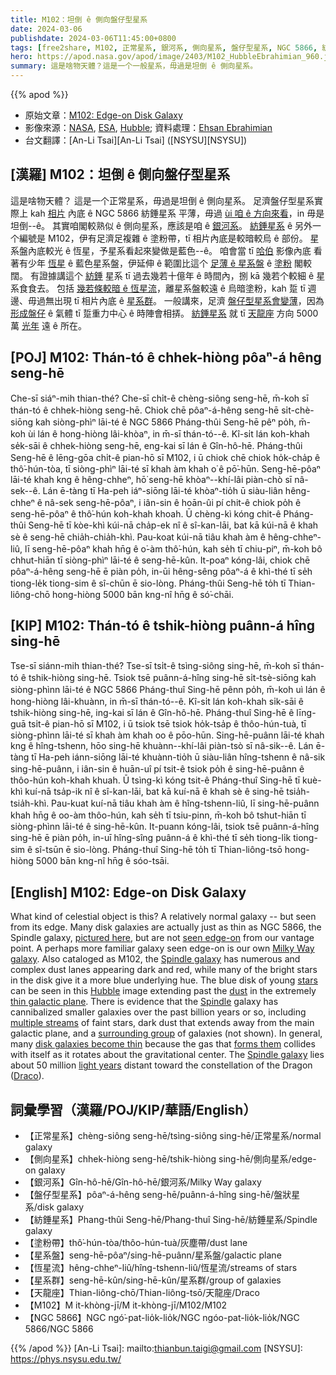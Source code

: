 ```yaml
---
title: M102：坦倒 ê 側向盤仔型星系
date: 2024-03-06
publishdate: 2024-03-06T11:45:00+0800
tags: [free2share, M102, 正常星系, 銀河系, 側向星系, 盤仔型星系, NGC 5866, 紡錘星系, 塗粉帶, 星系盤, 恆星流, 星系群, 天龍座]
hero: https://apod.nasa.gov/apod/image/2403/M102_HubbleEbrahimian_960.jpg
summary: 這是啥物天體？這是一个一般星系，毋過是坦倒 ê 側向星系。
---
```


{{% apod %}}

- 原始文章：[M102: Edge-on Disk Galaxy](https://apod.nasa.gov/apod/ap240306.html)
- 影像來源：[NASA](https://www.nasa.gov), [ESA](https://esa.int), [Hubble](https://science.nasa.gov/mission/hubble/); 資料處理：[Ehsan Ebrahimian](https://www.instagram.com/anugrafy/)
- 台文翻譯：[An-Li Tsai][An-Li Tsai] ([NSYSU][NSYSU])

## [漢羅] M102：坦倒 ê 側向盤仔型星系
這是啥物天體？
這是一个正常星系，毋過是坦倒 ê 側向星系。
足濟盤仔型星系實際上 kah [相片][pictured here] 內底 ê NGC 5866 紡錘星系 平薄，毋過 [ùi 咱 ê 方向來看][seen edge-on]，in 毋是坦倒--ê。
其實咱閣較熟似 ê 側向星系，應該是咱 ê [銀河系][Milky Way galaxy]。
[紡錘星系][Spindle galaxy 1] ê 另外一个編號是 M102，伊有足濟足複雜 ê 塗粉帶，tī 相片內底是較暗較烏 ê 部份。
星系盤內底較光 ê 恆星，予星系看起來變做是藍色--ê。
咱會當 tī [哈伯][Hubble] 影像內底 看著有少年 [恆星][stars] ê 藍色星系盤，伊延伸 ê 範圍比這个 [足薄 ê 星系盤][thin galactic plane] ê [塗粉][dust] 閣較闊。
有證據講這个 [紡錘][Spindle] 星系 tī 過去幾若十億年 ê 時間內，捌 kā 幾若个較細 ê 星系食食去。
包括 [幾若條較暗 ê 恆星流][multiple streams]，離星系盤較遠 ê 烏暗塗粉，kah 踅 tī 週邊、毋過無出現 tī 相片內底 ê [星系群][surrounding group]。
一般講來，足濟 [盤仔型星系會變薄][disk galaxies become thin]，因為 [形成盤仔][forms them] ê 氣體 tī 踅重力中心 ê 時陣會相挵。
[紡錘星系][Spindle galaxy 2] 就 tī [天龍座][Draco] 方向 5000 萬 [光年][light years] 遠 ê 所在。

## [POJ] M102: Thán-tó ê chhek-hiòng pôaⁿ-á hêng seng-hē
Che-sī siáⁿ-mih thian-thé?
Che-sī chi̍t-ê chèng-siông seng-hē, m̄-koh sī thán-tó ê chhek-hiòng seng-hē.
Chiok chē pôaⁿ-á-hêng seng-hē si̍t-chè-siōng kah siòng-phìⁿ lāi-té ê NGC 5866 Pháng-thûi Seng-hē pêⁿ po̍h, m̄-koh ùi lán ê hong-hiòng lâi-khòaⁿ, in m̄-sī thán-tó--ê.
Kî-si̍t lán koh-khah se̍k-sāi ê chhek-hiòng seng-hē, eng-kai sī lán ê Gîn-hô-hē.
Pháng-thûi Seng-hē ê lēng-gōa chi̍t-ê pian-hō sī M102, i ū chiok chē chiok ho̍k-cha̍p ê thô͘-hún-tòa, tī siòng-phìⁿ lāi-té sī khah àm khah o͘ ê pō͘-hūn.
Seng-hē-pôaⁿ lāi-té khah kng ê hêng-chheⁿ, hō͘ seng-hē khòaⁿ--khí-lâi piàn-chò sī nâ-sek--ê.
Lán ē-tàng tī Ha-peh iáⁿ-siōng lāi-té khòaⁿ-tio̍h ū siàu-liân hêng-chheⁿ ê nâ-sek seng-hē-pôaⁿ, i iân-sin ê hoān-ûi pí chit-ê chiok po̍h ê seng-hē-pôaⁿ ê thô͘-hún koh-khah khoah.
Ū chèng-kì kóng chit-ê Pháng-thûi Seng-hē tī kòe-khì kúi-nā cha̍p-ek nî ê sî-kan-lāi, bat kā kúi-nā ê khah sè ê seng-hē chia̍h-chia̍h-khì.
Pau-koat kúi-nā tiâu khah àm ê hêng-chheⁿ-liû, lī seng-hē-pôaⁿ khah hn̄g ê o͘-àm thô͘-hún, kah se̍h tī chiu-piⁿ, m̄-koh bô chhut-hiān tī siòng-phìⁿ lāi-té ê seng-hē-kûn.
It-poaⁿ kóng-lâi, chiok chē pôaⁿ-á-hêng seng-hē ē piàn po̍h, in-ūi hêng-sêng pôaⁿ-á ê khì-thé tī se̍h tiong-le̍k tiong-sim ê sî-chūn ē sio-lòng.
Pháng-thûi Seng-hē to̍h tī Thian-liông-chō hong-hiòng 5000 bān kng-nî hn̄g ê só͘-chāi.

## [KIP] M102: Thán-tó ê tshik-hiòng puânn-á hîng sing-hē
Tse-sī siánn-mih thian-thé?
Tse-sī tsi̍t-ê tsìng-siông sing-hē, m̄-koh sī thán-tó ê tshik-hiòng sing-hē.
Tsiok tsē puânn-á-hîng sing-hē si̍t-tsè-siōng kah siòng-phìnn lāi-té ê NGC 5866 Pháng-thuî Sing-hē pênn po̍h, m̄-koh uì lán ê hong-hiòng lâi-khuànn, in m̄-sī thán-tó--ê.
Kî-si̍t lán koh-khah si̍k-sāi ê tshik-hiòng sing-hē, ing-kai sī lán ê Gîn-hô-hē.
Pháng-thuî Sing-hē ê līng-guā tsi̍t-ê pian-hō sī M102, i ū tsiok tsē tsiok ho̍k-tsa̍p ê thôo-hún-tuà, tī siòng-phìnn lāi-té sī khah àm khah oo ê pōo-hūn.
Sing-hē-puânn lāi-té khah kng ê hîng-tshenn, hōo sing-hē khuànn--khí-lâi piàn-tsò sī nâ-sik--ê.
Lán ē-tàng tī Ha-peh iánn-siōng lāi-té khuànn-tio̍h ū siàu-liân hîng-tshenn ê nâ-sik sing-hē-puânn, i iân-sin ê huān-uî pí tsit-ê tsiok po̍h ê sing-hē-puânn ê thôo-hún koh-khah khuah.
Ū tsìng-kì kóng tsit-ê Pháng-thuî Sing-hē tī kuè-khì kuí-nā tsa̍p-ik nî ê sî-kan-lāi, bat kā kuí-nā ê khah sè ê sing-hē tsia̍h-tsia̍h-khì.
Pau-kuat kuí-nā tiâu khah àm ê hîng-tshenn-liû, lī sing-hē-puânn khah hn̄g ê oo-àm thôo-hún, kah se̍h tī tsiu-pinn, m̄-koh bô tshut-hiān tī siòng-phìnn lāi-té ê sing-hē-kûn.
It-puann kóng-lâi, tsiok tsē puânn-á-hîng sing-hē ē piàn po̍h, in-uī hîng-sîng puânn-á ê khì-thé tī se̍h tiong-li̍k tiong-sim ê sî-tsūn ē sio-lòng.
Pháng-thuî Sing-hē to̍h tī Thian-liông-tsō hong-hiòng 5000 bān kng-nî hn̄g ê sóo-tsāi.

## [English] M102: Edge-on Disk Galaxy
What kind of celestial object is this?
A relatively normal galaxy -- but seen from its edge.
Many disk galaxies are actually just as thin as NGC 5866, the Spindle galaxy, [pictured here][pictured here], but are not [seen edge-on][seen edge-on] from our vantage point.
A perhaps more familiar galaxy seen edge-on is our own [Milky Way galaxy][Milky Way galaxy].
Also cataloged as M102, the [Spindle galaxy][Spindle galaxy 1] has numerous and complex dust lanes appearing dark and red, while many of the bright stars in the disk give it a more blue underlying hue.
The blue disk of young [stars][stars] can be seen in this [Hubble][Hubble] image extending past the [dust][dust] in the extremely [thin galactic plane][thin galactic plane].
There is evidence that the [Spindle][Spindle] galaxy has cannibalized smaller galaxies over the past billion years or so, including [multiple streams][multiple streams] of faint stars, dark dust that extends away from the main galactic plane, and a [surrounding group][surrounding group] of galaxies (not shown).
In general, many [disk galaxies become thin][disk galaxies become thin] because the gas that [forms them][forms them] collides with itself as it rotates about the gravitational center.
The [Spindle galaxy][Spindle galaxy 2] lies about 50 million [light years][light years] distant toward the constellation of the Dragon ([Draco][Draco]).

## 詞彙學習（漢羅/POJ/KIP/華語/English）
- 【正常星系】chèng-siông seng-hē/tsìng-siông sing-hē/正常星系/normal galaxy
- 【側向星系】chhek-hiòng seng-hē/tshik-hiòng sing-hē/側向星系/edge-on galaxy
- 【銀河系】Gîn-hô-hē/Gîn-hô-hē/銀河系/Milky Way galaxy
- 【盤仔型星系】pôaⁿ-á-hêng seng-hē/puânn-á-hîng sing-hē/盤狀星系/disk galaxy
- 【紡錘星系】Phang-thûi Seng-hē/Phang-thuî Sing-hē/紡錘星系/Spindle galaxy
- 【塗粉帶】thô͘-hún-tòa/thôo-hún-tuà/灰塵帶/dust lane
- 【星系盤】seng-hē-pôaⁿ/sing-hē-puânn/星系盤/galactic plane
- 【恆星流】hêng-chheⁿ-liû/hîng-tshenn-liû/恆星流/streams of stars
- 【星系群】seng-hē-kûn/sing-hē-kûn/星系群/group of galaxies
- 【天龍座】Thian-liông-chō/Thian-liông-tsō/天龍座/Draco
- 【M102】M it-khòng-jī/M it-khòng-jī/M102/M102
- 【NGC 5866】NGC ngó͘-pat-lio̍k-lio̍k/NGC ngóo-pat-lio̍k-lio̍k/NGC 5866/NGC 5866

{{% /apod %}}
[An-Li Tsai]: mailto:thianbun.taigi@gmail.com
[NSYSU]: https://phys.nsysu.edu.tw/

[copyright]: https://apod.nasa.gov/apod/fap/lib/about_apod.html#srapply
[License]: https://creativecommons.org/licenses/by/3.0/

[pictured here]:https://www.astrobin.com/xhlow5/
[seen edge-on]:https://apod.nasa.gov/apod/ap010510.html
[Milky Way galaxy]:https://science.nasa.gov/resource/the-milky-way-galaxy/
[Spindle galaxy 1]:https://en.wikipedia.org/wiki/NGC_5866
[stars]:https://science.nasa.gov/universe/stars/
[Hubble]:https://science.nasa.gov/mission/hubble/
[dust]:https://apod.nasa.gov/apod/ap990919.html
[thin galactic plane]:https://apod.nasa.gov/apod/ap180725.html
[Spindle]:https://en.wikipedia.org/wiki/Spindle_(textiles)#/media/File:Drop_spindles.jpg
[multiple streams]:https://apod.nasa.gov/apod/ap180206.html
[surrounding group]:https://en.wikipedia.org/wiki/NGC_5866_Group
[disk galaxies become thin]:https://apod.nasa.gov/apod/ap230531.html
[forms them]:http://en.wikipedia.org/wiki/Galaxy_formation_and_evolution
[Spindle galaxy 2]:https://apod.nasa.gov/apod/ap160309.html
[light years]:https://spaceplace.nasa.gov/light-year/
[Draco]:http://www.ianridpath.com/startales/draco.htm
